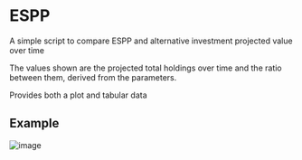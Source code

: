 # ESPP
A simple script to compare ESPP and alternative investment projected value over time

The values shown are the projected total holdings over time and the ratio between them, derived from the parameters.

Provides both a plot and tabular data

## Example
![image](https://user-images.githubusercontent.com/20489303/171939232-bfa9fadc-8f13-47ca-9e4f-728aa14398c3.png)
